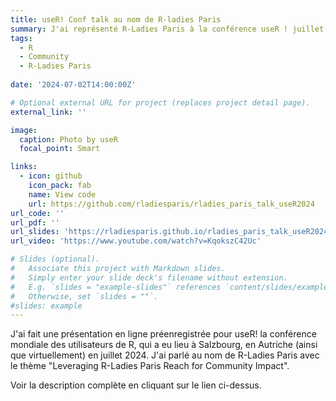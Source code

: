 ```yaml
---
title: useR! Conf talk au nom de R-ladies Paris
summary: J'ai représenté R-Ladies Paris à la conférence useR ! juillet 2024 à Salzbourg, en Autriche.
tags:
  - R
  - Community
  - R-Ladies Paris
  
date: '2024-07-02T14:00:00Z'

# Optional external URL for project (replaces project detail page).
external_link: ''

image:
  caption: Photo by useR
  focal_point: Smart

links:
  - icon: github
    icon_pack: fab
    name: View code
    url: https://github.com/rladiesparis/rladies_paris_talk_useR2024
url_code: ''
url_pdf: ''
url_slides: 'https://rladiesparis.github.io/rladies_paris_talk_useR2024/rladies_paris_talk_useR2024.html#/title-slide'
url_video: 'https://www.youtube.com/watch?v=KqokszC42Uc'

# Slides (optional).
#   Associate this project with Markdown slides.
#   Simply enter your slide deck's filename without extension.
#   E.g. `slides = "example-slides"` references `content/slides/example-slides.md`.
#   Otherwise, set `slides = ""`.
#slides: example
---
```


J'ai fait une présentation en ligne préenregistrée pour useR! la conférence mondiale des utilisateurs de R, qui a eu lieu à Salzbourg, en Autriche (ainsi que virtuellement) en juillet 2024. J'ai parlé au nom de R-Ladies Paris avec le thème "Leveraging R-Ladies Paris Reach for Community Impact".

Voir la description complète en cliquant sur le lien ci-dessus.

